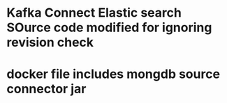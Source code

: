 # Kafka Connect Elastic search SOurce code modified for ignoring revision check 
# docker file includes mongdb source connector jar 
# 
